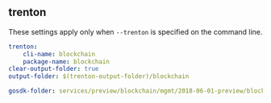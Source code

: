 
## trenton

These settings apply only when `--trenton` is specified on the command line.

``` yaml $(trenton)
trenton:
    cli-name: blockchain
    package-name: blockchain
clear-output-folder: true
output-folder: $(trenton-output-folder)/blockchain
```

``` yaml $(tag)=='package-2018-06-01-preview' && $(trenton)
gosdk-folder: services/preview/blockchain/mgmt/2018-06-01-preview/blockchain
```
